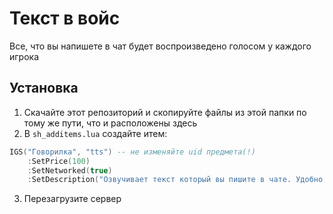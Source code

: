 # Текст в войс

Все, что вы напишете в чат будет воспроизведено голосом у каждого игрока

## Установка

1. Скачайте этот репозиторий и скопируйте файлы из этой папки по тому же пути, что и расположены здесь
2. В `sh_additems.lua` создайте итем:
```lua
IGS("Говорилка", "tts") -- не изменяйте uid предмета(!)
	:SetPrice(100)
	:SetNetworked(true)
	:SetDescription("Озвучивает текст который вы пишите в чате. Удобно для людей у которых нет микрофона.")
```
3. Перезагрузите сервер

